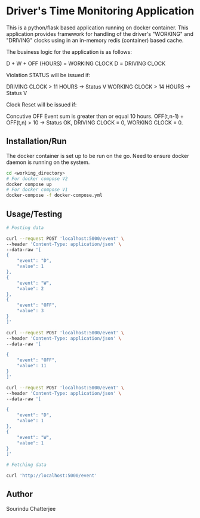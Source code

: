 # Driver's Time Monitoring Application

This is a python/flask based application running on docker container. This application provides framework for handling of the driver's "WORKING" and "DRIVING" clocks using in an in-memory redis (container) based cache.

The business logic for the application is as follows:

D + W + OFF (HOURS) = WORKING CLOCK
D = DRIVING CLOCK

Violation STATUS will be issued if:

DRIVING CLOCK > 11 HOURS -> Status V
WORKING CLOCK > 14 HOURS -> Status V

Clock Reset will be issued if:

Concutive OFF Event sum is greater than or equal 10 hours.
OFF(t,n-1) + OFF(t,n) > 10 -> Status OK,
DRIVING CLOCK = 0, WORKING CLOCK = 0.


## Installation/Run

The docker container is set up to be run on the go. Need to ensure docker daemon is running on the system.

```bash
cd <working_directory>
# For docker compose V2
docker compose up
# For docker compose V1
docker-compose -f docker-compose.yml
```

## Usage/Testing

```bash
# Posting data

curl --request POST 'localhost:5000/event' \
--header 'Content-Type: application/json' \
--data-raw '[
{
    "event": "D",
    "value": 1
},
{
    "event": "W",
    "value": 2
},
{
    "event": "OFF",
    "value": 3
}
]'

curl --request POST 'localhost:5000/event' \
--header 'Content-Type: application/json' \
--data-raw '[

{
    "event": "OFF",
    "value": 11
}
]'

curl --request POST 'localhost:5000/event' \
--header 'Content-Type: application/json' \
--data-raw '[

{
    "event": "D",
    "value": 1
},
{
    "event": "W",
    "value": 1
}
]'

# Fetching data

curl 'http://localhost:5000/event'
```

## Author
Sourindu Chatterjee
